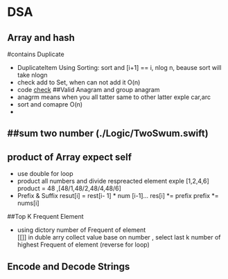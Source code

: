 
# DSA
## Array and hash
 #contains Duplicate
 - DuplicateItem Using Sorting: sort and [i+1] == i, nlog n, beause sort will take nlogn
 - check add to Set, when can not add it O(n)
 - code [check](./Logic/ContainsDuplicate.swift)
##Valid Anagram and group anagram
- anagrm means when you all tatter same to other latter  exple car,arc
- sort and comapre O(n)
-

##sum two number (./Logic/TwoSwum.swift)
- 

## product of Array expect self 
- use double for loop
- product all numbers and divide respreacted element exple  [1,2,4,6] product = 48 ,[48/1,48/2,48/4,48/6]
- Prefix & Suffix 
resut[i] = rest[i- 1] * num [i-1]...   res[i] *= prefix
        prefix *= nums[i]
        
        
 ##Top K Frequent Element 
 - using dictory number of Frequent of  element  
 [[]]  in duble arry collect value base on number , 
  select last k number of  highest Frequent of  element  (reverse for loop)  
  
  ## Encode and Decode Strings  
  



